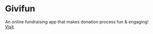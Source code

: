# Givifun
An online fundraising app that makes donation process fun & engaging! [Visit](https://hassanyakef.github.io/givifun/).
